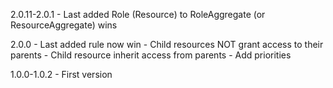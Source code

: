 2.0.11-2.0.1
    - Last added Role (Resource) to RoleAggregate (or ResourceAggregate) wins

2.0.0
    - Last added rule now win
    - Child resources NOT grant access to their parents
    - Child resource inherit access from parents
    - Add priorities

1.0.0-1.0.2
    - First version